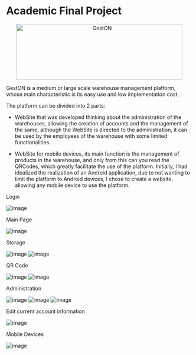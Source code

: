 # Academic Final Project

<p align = "center">
<img alt="GestON" height="150" width="450" src="https://user-images.githubusercontent.com/73209353/201014945-0d597f1e-223e-4442-b279-c5d5f3a34190.png">


GestON is a medium or large scale warehouse management platform, whose main characteristic is its easy use and low implementation cost.

The platform can be divided into 2 parts:
- WebSite that was developed thinking about the administration of the warehouses, allowing the creation of accounts and the management of the same, although the WebSite is directed to the administration, it can be used by the employees of the warehouse with some limited functionalities.

- WebSite for mobile devices, its main function is the management of products in the warehouse, and only from this can you read the QRCodes, which greatly facilitate the use of the platform. Initially, I had idealized the realization of an Android application, due to not wanting to limit the platform to Android devices, I chose to create a website, allowing any mobile device to use the platform.


Login

![image](https://user-images.githubusercontent.com/73209353/201031570-a92b5698-5877-4be1-86c5-1969c8484647.png)
  
Main Page
  
![image](https://user-images.githubusercontent.com/73209353/201031662-87c6372d-03e0-4599-bded-967b195f4874.png)

Storage
  
![image](https://user-images.githubusercontent.com/73209353/201031997-2d0916c5-eb72-4f6d-a0d6-e373811ebd5b.png)
![image](https://user-images.githubusercontent.com/73209353/201032059-17e6909a-4f83-441c-9d95-eaede5764ce6.png)

QR Code

![image](https://user-images.githubusercontent.com/73209353/201032109-9bd2786c-da70-467e-8a8c-8edba9bac340.png)
![image](https://user-images.githubusercontent.com/73209353/201032122-1bcc98ba-41ba-4cab-82ac-ae53088aa2cf.png)

Administration
  
![image](https://user-images.githubusercontent.com/73209353/201032163-94f7c733-bb17-4d6e-ab17-e7603860dfbc.png)
![image](https://user-images.githubusercontent.com/73209353/201032225-0a8ab953-6c20-400a-9a8e-1a24aae752b6.png)
![image](https://user-images.githubusercontent.com/73209353/201032268-0cc76274-ab01-4990-aafe-65aa283b116e.png)

Edit current account information
  
![image](https://user-images.githubusercontent.com/73209353/201032290-ecab17f6-defe-4f51-a1f0-a556794d8a08.png)

Mobile Devices
  
![image](https://user-images.githubusercontent.com/73209353/201032421-c1d052bb-2b1a-476f-b2e4-88843cc14562.png)

